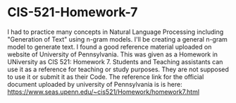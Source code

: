 # CIS-521-Homework-7

I had to practice many concepts in Natural Language Processing including "Generation of Text" using n-gram models. I'll be creating a general n-gram model to generate text. I found a good reference material uploaded on website of University of Pennsylvania. This was given as a Homework in UNiversity as CIS 521: Homework 7. Students and Teaching assistants can use it as a reference for teaching or study purposes. They are not supposed to use it or submit it as their Code. The reference link for the official document uploaded by university of Pennsylvania is is here: https://www.seas.upenn.edu/~cis521/Homework/homework7.html

